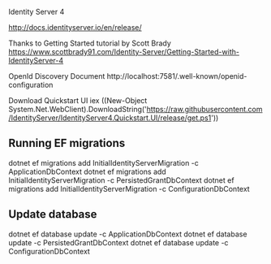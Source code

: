 Identity Server 4

http://docs.identityserver.io/en/release/

Thanks to Getting Started tutorial by Scott Brady
https://www.scottbrady91.com/Identity-Server/Getting-Started-with-IdentityServer-4

OpenId Discovery Document http://localhost:7581/.well-known/openid-configuration


Download Quickstart UI
iex ((New-Object System.Net.WebClient).DownloadString('https://raw.githubusercontent.com/IdentityServer/IdentityServer4.Quickstart.UI/release/get.ps1'))

## Running EF migrations
dotnet ef migrations add InitialIdentityServerMigration -c ApplicationDbContext
dotnet ef migrations add InitialIdentityServerMigration -c PersistedGrantDbContext
dotnet ef migrations add InitialIdentityServerMigration -c ConfigurationDbContext

## Update database
dotnet ef database update -c ApplicationDbContext
dotnet ef database update -c PersistedGrantDbContext
dotnet ef database update -c ConfigurationDbContext